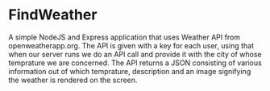 # FindWeather
A simple NodeJS and Express application that uses Weather API from openweatherapp.org.
The API is given with a key for each user, using that when our server runs we do an API call and provide it with the city of whose temprature we are concerned.
The API returns a JSON consisting of various information out of which temprature, description and an image signifying the weather is rendered on the screen.

